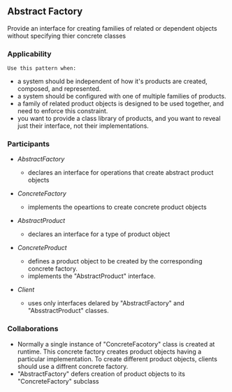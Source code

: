 ## Abstract Factory

Provide an interface for creating families of related or dependent objects without specifying thier concrete classes

### Applicability

    Use this pattern when:

-   a system should be independent of how it's products are created, composed, and represented.
-   a system should be configured with one of multiple families of products.
-   a family of related product objects is designed to be used together, and need to enforce this constraint.
-   you want to provide a class library of products, and you want to reveal just their interface, not their implementations.

### Participants

-   _AbstractFactory_

    -   declares an interface for operations that create abstract product objects

-   _ConcreteFactory_

    -   implements the opeartions to create concrete product objects

-   _AbstractProduct_

    -   declares an interface for a type of product object

-   _ConcreteProduct_

    -   defines a product object to be created by the corresponding concrete factory.
    -   implements the "AbstractProduct" interface.

-   _Client_

    -   uses only interfaces delared by "AbstractFactory" and "AbsstractProduct" classes.

### Collaborations

-   Normally a single instance of "ConcreteFacotory" class is created at runtime. This concrete factory creates product objects having a particular implementation. To create different product objects, clients should use a diffrent concrete factory.
-   "AbstractFactory" defers creation of product objects to its "ConcreteFactory" subclass
